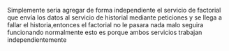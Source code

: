 Simplemente seria agregar de forma independiente el servicio de factorial que envía los datos al servicio de historial mediante peticiones y se llega a fallar el historia,entonces el factorial no le pasara nada malo seguira funcionando normalmente esto es porque ambos servicios trabajan independientemente
